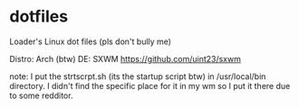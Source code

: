 # dotfiles
Loader's Linux dot files (pls don't bully me)

Distro: Arch (btw)
DE: SXWM <https://github.com/uint23/sxwm>

note: I put the strtscrpt.sh (its the startup script btw) in /usr/local/bin directory. I didn't find the specific place for it in my wm so I put it there due to some redditor. 


